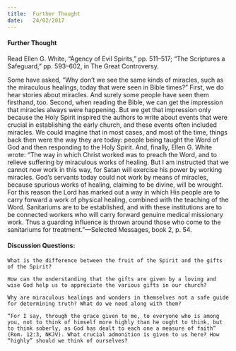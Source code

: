 ```yaml
---
title:  Further Thought
date:   24/02/2017
---
```


#### Further Thought

Read Ellen G. White, “Agency of Evil Spirits,” pp. 511–517; “The Scriptures a Safeguard,” pp. 593–602, in The Great Controversy. 

Some have asked, “Why don’t we see the same kinds of miracles, such as the miraculous healings, today that were seen in Bible times?” First, we do hear stories about miracles. And surely some people have seen them firsthand, too. Second, when reading the Bible, we can get the impression that miracles always were happening. But we get that impression only because the Holy Spirit inspired the authors to write about events that were crucial in establishing the early church, and these events often included miracles. We could imagine that in most cases, and most of the time, things back then were the way they are today: people being taught the Word of God and then responding to the Holy Spirit. And, finally, Ellen G. White wrote: “The way in which Christ worked was to preach the Word, and to relieve suffering by miraculous works of healing. But I am instructed that we cannot now work in this way, for Satan will exercise his power by working miracles. God’s servants today could not work by means of miracles, because spurious works of healing, claiming to be divine, will be wrought. For this reason the Lord has marked out a way in which His people are to carry forward a work of physical healing, combined with the teaching of the Word. Sanitariums are to be established, and with these institutions are to be connected workers who will carry forward genuine medical missionary work. Thus a guarding influence is thrown around those who come to the sanitariums for treatment.”—Selected Messages, book 2, p. 54.

#### Discussion Questions:

`What is the difference between the fruit of the Spirit and the gifts of the Spirit?`

`How can the understanding that the gifts are given by a loving and wise God help us to appreciate the various gifts in our church?`

`Why are miraculous healings and wonders in themselves not a safe guide for determining truth? What do we need along with them?`


`“For I say, through the grace given to me, to everyone who is among you, not to think of himself more highly than he ought to think, but to think soberly, as God has dealt to each one a measure of faith” (Rom. 12:3, NKJV). What crucial admonition is given to us here? How “highly” should we think of ourselves?`